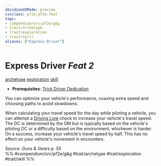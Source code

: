 ```yaml
---
obsidianUIMode: preview
cssclass: pf2e,pf2e-feat
tags:
- compendium/src/pf2e/g&g
- trait/archetype
- trait/exploration
- trait/skill
aliases: ["Express Driver"]
---
```

# Express Driver  *Feat 2*  
[archetype](archetype.md "Archetype Feat Trait")  [exploration](exploration.md "Exploration Action & Ability Trait")  [skill](skill.md "Skill Feat Trait")  

- **Prerequisites**: [Trick Driver Dedication](trick-driver-dedication-g-g.md)

You can optimize your vehicle's performance, coaxing extra speed and choosing paths to avoid slowdowns.

When calculating your travel speed for the day while piloting a vehicle, you can attempt a [Driving Lore](skills.md#Lore) check to increase your vehicle's travel speed. The DC is determined by the GM but is typically based on the vehicle's piloting DC or a difficulty based on the environment, whichever is harder. On a success, increase your vehicle's travel speed by half. This has no effect on your vehicle's movement in encounters.

*Source: Guns & Gears p. 55*  
%% #compendium/src/pf2e/g&g #trait/archetype #trait/exploration #trait/skill %%